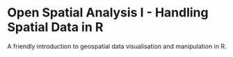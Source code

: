 # Open Spatial Analysis I - Handling Spatial Data in R

A friendly introduction to geospatial data visualisation and manipulation in R.
